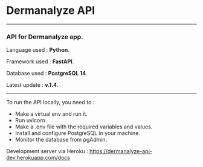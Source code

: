 # Dermanalyze API

---

### API for Dermanalyze app.

Language used : **Python**.

Framework used : **FastAPI**.

Database used : **PostgreSQL 14**.

Latest update : **v.1.4**.

---

To run the API locally, you need to :
- Make a virtual env and run it.
- Run uvicorn.
- Make a .env file with the required variables and values.
- Install and configure PostgreSQL in your machine.
- Monitor the database from pgAdmin.

Development server via Heroku : https://dermanalyze-api-dev.herokuapp.com/docs
